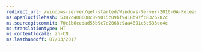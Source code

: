 ```yaml
---
redirect_url: /windows-server/get-started/Windows-Server-2016-GA-Release-Notes
ms.openlocfilehash: 5382c408608c899015c09bf9418b97fc8326282c
ms.sourcegitcommit: 70c1b6cedad55b9c7d2068c9aa4891c6c533ee4c
ms.translationtype: HT
ms.contentlocale: zh-CN
ms.lasthandoff: 07/03/2017
---
```

